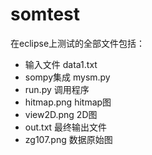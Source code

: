 # somtest

在eclipse上测试的全部文件包括：
- 输入文件 data1.txt
- sompy集成 mysm.py
- run.py 调用程序
- hitmap.png hitmap图
- view2D.png 2D图
- out.txt 最终输出文件
- zg107.png 数据原始图